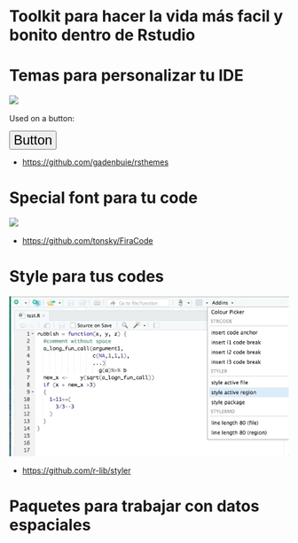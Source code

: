 # Toolkit para hacer la vida más facil y bonito dentro de Rstudio


# Temas para personalizar tu **IDE**
<img src="https://raw.githubusercontent.com/gadenbuie/rsthemes/assets/rsthemes.gif">

<p>Used on a button:</p>
<button style="font-size:24px">Button <i class="fa fa-github"></i></button>

* https://github.com/gadenbuie/rsthemes

# Special font para tu code
<img src = "https://raw.githubusercontent.com/tonsky/FiraCode/4e040928e6a7d6fa8cfe267c741aca944a0d1ac5/extras/logo.svg">

* https://github.com/tonsky/FiraCode

# Style para tus codes
<img src= "https://raw.githubusercontent.com/lorenzwalthert/some_raw_data/master/styler_0.1.gif">

* https://github.com/r-lib/styler


# Paquetes para trabajar con datos espaciales

